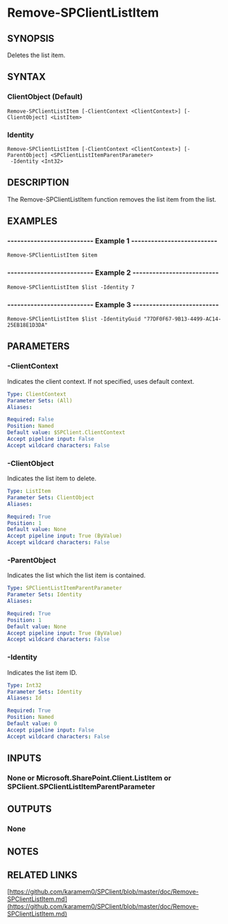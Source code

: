 # Remove-SPClientListItem

## SYNOPSIS
Deletes the list item.

## SYNTAX

### ClientObject (Default)
```
Remove-SPClientListItem [-ClientContext <ClientContext>] [-ClientObject] <ListItem>
```

### Identity
```
Remove-SPClientListItem [-ClientContext <ClientContext>] [-ParentObject] <SPClientListItemParentParameter>
 -Identity <Int32>
```

## DESCRIPTION
The Remove-SPClientListItem function removes the list item from the list.

## EXAMPLES

### -------------------------- Example 1 --------------------------
```
Remove-SPClientListItem $item
```

### -------------------------- Example 2 --------------------------
```
Remove-SPClientListItem $list -Identity 7
```

### -------------------------- Example 3 --------------------------
```
Remove-SPClientListItem $list -IdentityGuid "77DF0F67-9B13-4499-AC14-25EB18E1D3DA"
```

## PARAMETERS

### -ClientContext
Indicates the client context.
If not specified, uses default context.

```yaml
Type: ClientContext
Parameter Sets: (All)
Aliases: 

Required: False
Position: Named
Default value: $SPClient.ClientContext
Accept pipeline input: False
Accept wildcard characters: False
```

### -ClientObject
Indicates the list item to delete.

```yaml
Type: ListItem
Parameter Sets: ClientObject
Aliases: 

Required: True
Position: 1
Default value: None
Accept pipeline input: True (ByValue)
Accept wildcard characters: False
```

### -ParentObject
Indicates the list which the list item is contained.

```yaml
Type: SPClientListItemParentParameter
Parameter Sets: Identity
Aliases: 

Required: True
Position: 1
Default value: None
Accept pipeline input: True (ByValue)
Accept wildcard characters: False
```

### -Identity
Indicates the list item ID.

```yaml
Type: Int32
Parameter Sets: Identity
Aliases: Id

Required: True
Position: Named
Default value: 0
Accept pipeline input: False
Accept wildcard characters: False
```

## INPUTS

### None or Microsoft.SharePoint.Client.ListItem or SPClient.SPClientListItemParentParameter

## OUTPUTS

### None

## NOTES

## RELATED LINKS

[https://github.com/karamem0/SPClient/blob/master/doc/Remove-SPClientListItem.md](https://github.com/karamem0/SPClient/blob/master/doc/Remove-SPClientListItem.md)

